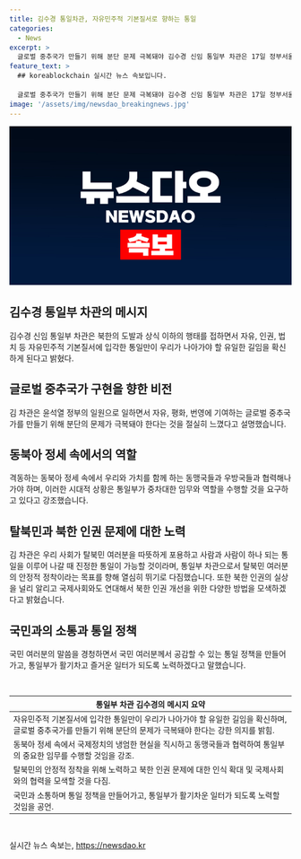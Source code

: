 ```yaml
---
title: 김수경 통일차관, 자유민주적 기본질서로 향하는 통일
categories:
  - News
excerpt: >
  글로벌 중추국가 만들기 위해 분단 문제 극복돼야 김수경 신임 통일부 차관은 17일 정부서울청사 별관에서 취임식을 갖고 북한의 도발과 인권 문제에 대한 대응을 강조했다. 그녀는 분단 문제 해결을 통한 자유민주주의 기반의 통일이 우리가 나아갈 유일한 길이라며, 동북아 정세 속에서 국제정치의 냉엄한 현실을 직시하고 우리와 가치를 함께 하는 동맹국들과 협력해나가야 한다고 말했다. 특히 북한 인권 문제에 대한 노력과 통일을 위한 국민들의 공감대 형성에 힘쓸 것을 강조했다.
feature_text: >
  ## koreablockchain 실시간 뉴스 속보입니다.

  글로벌 중추국가 만들기 위해 분단 문제 극복돼야 김수경 신임 통일부 차관은 17일 정부서울청사 별관에서 취임식을 갖고 북한의 도발과 인권 문제에 대한 대응을 강조했다. 그녀는 분단 문제 해결을 통한 자유민주주의 기반의 통일이 우리가 나아갈 유일한 길이라며, 동북아 정세 속에서 국제정치의 냉엄한 현실을 직시하고 우리와 가치를 함께 하는 동맹국들과 협력해나가야 한다고 말했다. 특히 북한 인권 문제에 대한 노력과 통일을 위한 국민들의 공감대 형성에 힘쓸 것을 강조했다.
image: '/assets/img/newsdao_breakingnews.jpg'
---
```


<p><img src="/assets/img/newsdao_breakingnews.jpg" alt="koreablockchain 속보" /></p>

<h2 data-ke-size="size26">김수경 통일부 차관의 메시지</h2>

<p data-ke-size="size16">김수경 신임 통일부 차관은 북한의 도발과 상식 이하의 행태를 접하면서 자유, 인권, 법치 등 자유민주적 기본질서에 입각한 통일만이 우리가 나아가야 할 유일한 길임을 확신하게 된다고 밝혔다.</p>

<h2 data-ke-size="size26">글로벌 중추국가 구현을 향한 비전</h2>

<p data-ke-size="size16">김 차관은 윤석열 정부의 일원으로 일하면서 자유, 평화, 번영에 기여하는 글로벌 중추국가를 만들기 위해 분단의 문제가 극복돼야 한다는 것을 절실히 느꼈다고 설명했습니다.</p>

<h2 data-ke-size="size26">동북아 정세 속에서의 역할</h2>

<p data-ke-size="size16">격동하는 동북아 정세 속에서 우리와 가치를 함께 하는 동맹국들과 우방국들과 협력해나가야 하며, 이러한 시대적 상황은 통일부가 중차대한 임무와 역할을 수행할 것을 요구하고 있다고 강조했습니다.</p>

<h2 data-ke-size="size26">탈북민과 북한 인권 문제에 대한 노력</h2>

<p data-ke-size="size16">김 차관은 우리 사회가 탈북민 여러분을 따뜻하게 포용하고 사람과 사람이 하나 되는 통일을 이루어 나갈 때 진정한 통일이 가능할 것이라며, 통일부 차관으로서 탈북민 여러분의 안정적 정착이라는 목표를 향해 열심히 뛰기로 다짐했습니다. 또한 북한 인권의 실상을 널리 알리고 국제사회와도 연대해서 북한 인권 개선을 위한 다양한 방법을 모색하겠다고 밝혔습니다.</p>

<h2 data-ke-size="size26">국민과의 소통과 통일 정책</h2>

<p data-ke-size="size16">국민 여러분의 말씀을 경청하면서 국민 여러분께서 공감할 수 있는 통일 정책을 만들어 가고, 통일부가 활기차고 즐거운 일터가 되도록 노력하겠다고 말했습니다.</p>

<p data-ke-size="size16">&nbsp;</p>

<table>
<thead>
<tr>
<th style="text-align: center;">통일부 차관 김수경의 메시지 요약</th>
</tr>
</thead>
<tbody>
<tr>
<td style="text-align: left;">자유민주적 기본질서에 입각한 통일만이 우리가 나아가야 할 유일한 길임을 확신하며, 글로벌 중추국가를 만들기 위해 분단의 문제가 극복돼야 한다는 강한 의지를 밝힘.</td>
</tr>
<tr>
<td style="text-align: left;">동북아 정세 속에서 국제정치의 냉엄한 현실을 직시하고 동맹국들과 협력하여 통일부의 중요한 임무를 수행할 것임을 강조.</td>
</tr>
<tr>
<td style="text-align: left;">탈북민의 안정적 정착을 위해 노력하고 북한 인권 문제에 대한 인식 확대 및 국제사회와의 협력을 모색할 것을 다짐.</td>
</tr>
<tr>
<td style="text-align: left;">국민과 소통하며 통일 정책을 만들어가고, 통일부가 활기차운 일터가 되도록 노력할 것임을 공언.</td>
</tr>
</tbody>
</table>

<p data-ke-size="size16">&nbsp;</p>
실시간 뉴스 속보는, <a href="https://newsdao.kr" rel="dofollow">https://newsdao.kr</a>


